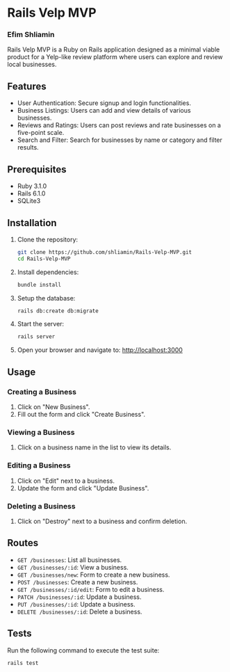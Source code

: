 
# Rails Velp MVP

### Efim Shliamin

Rails Velp MVP is a Ruby on Rails application designed as a minimal viable product for a Yelp-like review platform where users can explore and review local businesses.

## Features

- User Authentication: Secure signup and login functionalities.
- Business Listings: Users can add and view details of various businesses.
- Reviews and Ratings: Users can post reviews and rate businesses on a five-point scale.
- Search and Filter: Search for businesses by name or category and filter results.

## Prerequisites

- Ruby 3.1.0
- Rails 6.1.0
- SQLite3

## Installation

1. Clone the repository:
   ```bash
   git clone https://github.com/shliamin/Rails-Velp-MVP.git
   cd Rails-Velp-MVP
   ```

2. Install dependencies:
   ```bash
   bundle install
   ```

3. Setup the database:
   ```bash
   rails db:create db:migrate
   ```

4. Start the server:
   ```bash
   rails server
   ```

5. Open your browser and navigate to:
   [http://localhost:3000](http://localhost:3000)

## Usage

### Creating a Business
1. Click on "New Business".
2. Fill out the form and click "Create Business".

### Viewing a Business
1. Click on a business name in the list to view its details.

### Editing a Business
1. Click on "Edit" next to a business.
2. Update the form and click "Update Business".

### Deleting a Business
1. Click on "Destroy" next to a business and confirm deletion.

## Routes

- `GET /businesses`: List all businesses.
- `GET /businesses/:id`: View a business.
- `GET /businesses/new`: Form to create a new business.
- `POST /businesses`: Create a new business.
- `GET /businesses/:id/edit`: Form to edit a business.
- `PATCH /businesses/:id`: Update a business.
- `PUT /businesses/:id`: Update a business.
- `DELETE /businesses/:id`: Delete a business.

## Tests

Run the following command to execute the test suite:
```bash
rails test
```
    

